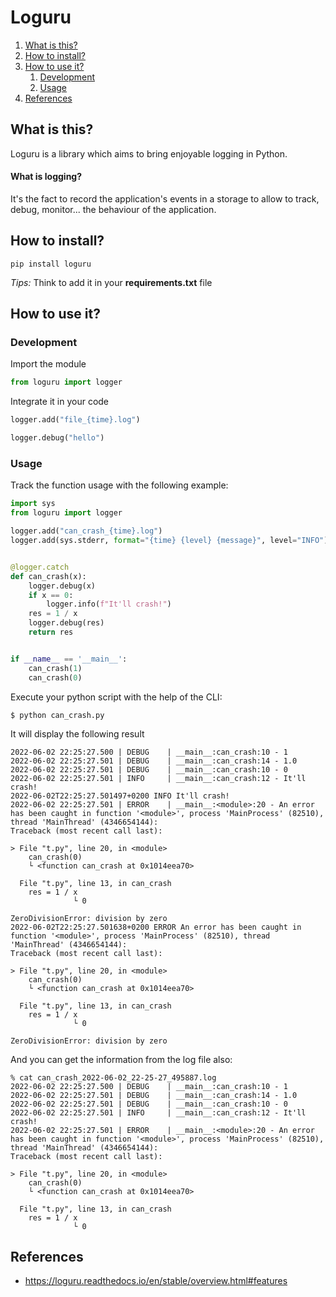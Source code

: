 # Loguru

1. [What is this?](#What-is-this?)
2. [How to install?](#How-to-install?)
3. [How to use it?](#How-to-use-it?)
    1. [Development](#Development)
    2. [Usage](#Usage)
4. [References](#References)

## What is this?

Loguru is a library which aims to bring enjoyable logging in Python.

#### What is logging?

It's the fact to record the application's events in a storage to allow to track, debug, monitor... the behaviour of the
application.

## How to install?

```shell
pip install loguru
```

_Tips:_ Think to add it in your **requirements.txt** file

## How to use it?

### Development

Import the module

```python 
from loguru import logger
```

Integrate it in your code

```python
logger.add("file_{time}.log")

logger.debug("hello")
```

### Usage

Track the function usage with the following example:

```python
import sys
from loguru import logger

logger.add("can_crash_{time}.log")
logger.add(sys.stderr, format="{time} {level} {message}", level="INFO")


@logger.catch
def can_crash(x):
    logger.debug(x)
    if x == 0:
        logger.info(f"It'll crash!")
    res = 1 / x
    logger.debug(res)
    return res


if __name__ == '__main__':
    can_crash(1)
    can_crash(0)
```

Execute your python script with the help of the CLI:

```shell
$ python can_crash.py
```

It will display the following result

```shell
2022-06-02 22:25:27.500 | DEBUG    | __main__:can_crash:10 - 1
2022-06-02 22:25:27.501 | DEBUG    | __main__:can_crash:14 - 1.0
2022-06-02 22:25:27.501 | DEBUG    | __main__:can_crash:10 - 0
2022-06-02 22:25:27.501 | INFO     | __main__:can_crash:12 - It'll crash!
2022-06-02T22:25:27.501497+0200 INFO It'll crash!
2022-06-02 22:25:27.501 | ERROR    | __main__:<module>:20 - An error has been caught in function '<module>', process 'MainProcess' (82510), thread 'MainThread' (4346654144):
Traceback (most recent call last):

> File "t.py", line 20, in <module>
    can_crash(0)
    └ <function can_crash at 0x1014eea70>

  File "t.py", line 13, in can_crash
    res = 1 / x
              └ 0

ZeroDivisionError: division by zero
2022-06-02T22:25:27.501638+0200 ERROR An error has been caught in function '<module>', process 'MainProcess' (82510), thread 'MainThread' (4346654144):
Traceback (most recent call last):

> File "t.py", line 20, in <module>
    can_crash(0)
    └ <function can_crash at 0x1014eea70>

  File "t.py", line 13, in can_crash
    res = 1 / x
              └ 0

ZeroDivisionError: division by zero
```

And you can get the information from the log file also:

```shell
% cat can_crash_2022-06-02_22-25-27_495887.log 
2022-06-02 22:25:27.500 | DEBUG    | __main__:can_crash:10 - 1
2022-06-02 22:25:27.501 | DEBUG    | __main__:can_crash:14 - 1.0
2022-06-02 22:25:27.501 | DEBUG    | __main__:can_crash:10 - 0
2022-06-02 22:25:27.501 | INFO     | __main__:can_crash:12 - It'll crash!
2022-06-02 22:25:27.501 | ERROR    | __main__:<module>:20 - An error has been caught in function '<module>', process 'MainProcess' (82510), thread 'MainThread' (4346654144):
Traceback (most recent call last):

> File "t.py", line 20, in <module>
    can_crash(0)
    └ <function can_crash at 0x1014eea70>

  File "t.py", line 13, in can_crash
    res = 1 / x
              └ 0
```

## References

- https://loguru.readthedocs.io/en/stable/overview.html#features